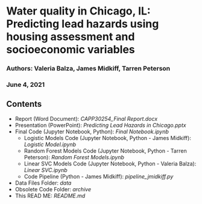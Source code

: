 # Water quality in Chicago, IL: Predicting lead hazards using housing assessment and socioeconomic variables

### Authors: Valeria Balza, James Midkiff, Tarren Peterson
### June 4, 2021

## Contents
* Report (Word Document): _CAPP30254_Final Report.docx_
* Presentation (PowerPoint): _Predicting Lead Hazards in Chicago.pptx_
* Final Code (Jupyter Notebook, Python): _Final Notebook.ipynb_
    * Logistic Models Code (Jupyter Notebook, Python - James Midkiff): _Logistic Model.ipynb_ 
    * Random Forest Models Code (Jupyter Notebook, Python - Tarren Peterson): _Random Forest Models.ipynb_
    * Linear SVC Models Code (Jupyter Notebook, Python - Valeria Balza): _Linear SVC.ipynb_
    * Code Pipeline (Python - James Midkiff): _pipeline_jmidkiff.py_
* Data Files Folder: _data_
* Obsolete Code Folder: _archive_
* This READ ME: _README.md_
